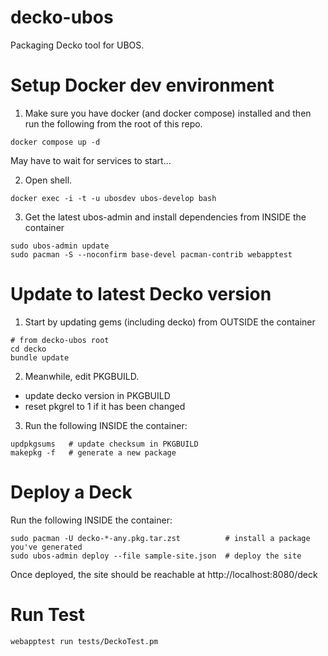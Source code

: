 # decko-ubos

Packaging Decko tool for UBOS.

# Setup Docker dev environment

1. Make sure you have docker (and docker compose) installed and then run the following from the root of this repo.

```
docker compose up -d
```

May have to wait for services to start...

2. Open shell.

```   
docker exec -i -t -u ubosdev ubos-develop bash
```

3. Get the latest ubos-admin and install dependencies from INSIDE the container
```
sudo ubos-admin update
sudo pacman -S --noconfirm base-devel pacman-contrib webapptest
```



# Update to latest Decko version

1. Start by updating gems (including decko) from OUTSIDE the container

```
# from decko-ubos root
cd decko
bundle update
```

2. Meanwhile, edit PKGBUILD.

- update decko version in PKGBUILD
- reset pkgrel to 1 if it has been changed

3. Run the following INSIDE the container:

```
updpkgsums   # update checksum in PKGBUILD
makepkg -f   # generate a new package
```

# Deploy a Deck

Run the following INSIDE the container:

```
sudo pacman -U decko-*-any.pkg.tar.zst          # install a package you've generated
sudo ubos-admin deploy --file sample-site.json  # deploy the site
```

Once deployed, the site should be reachable at http://localhost:8080/deck

# Run Test

```
webapptest run tests/DeckoTest.pm

```